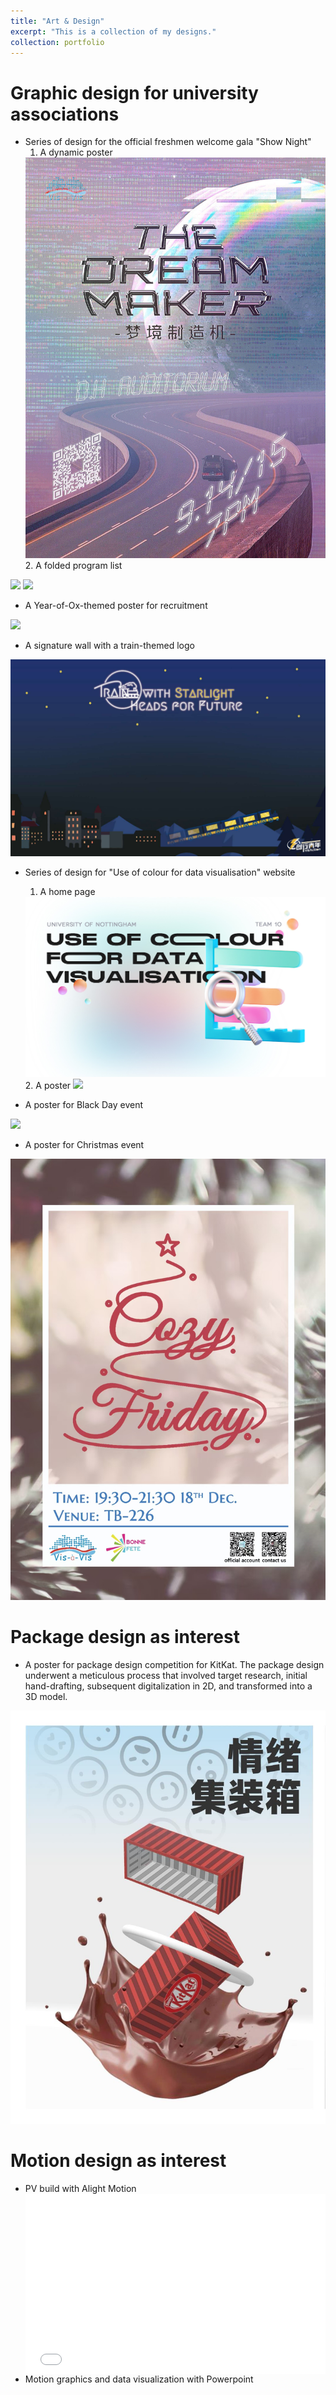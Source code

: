 ```yaml
---
title: "Art & Design"
excerpt: "This is a collection of my designs."
collection: portfolio
---
```



# Graphic design for university associations
- Series of design for the official freshmen welcome gala "Show Night"
   1. A dynamic poster
   <img src='/images/poster-shownight.gif'>
   2. A folded program list
<img src='/images/programmelist-shownightcover.jpg'>
<img src='/images/programmelist-shownight.jpg'>

- A Year-of-Ox-themed poster for recruitment
<img src='/images/poster-ox.jpg'>

- A signature wall with a train-themed logo
<img src='/images/signaturewall-train.jpg'>

- Series of design for "Use of colour for data visualisation" website
  1. A home page
   <img src='/images/homepage.jpg'>
  2. A poster
   <img src='/images/poster-useofcolour.png'>

- A poster for Black Day event
<img src='/images/poster-blackday.jpg'>

- A poster for Christmas event
<img src='/images/poster-xmas.jpg'>

# Package design as interest
- A poster for package design competition for KitKat. The package design underwent a meticulous process that involved target research, initial hand-drafting, subsequent digitalization in 2D, and transformed into a 3D model.
<img src='/images/poster-kitkat.jpg'>

# Motion design as interest
- PV build with Alight Motion
  <div style="position: relative; padding: 30% 45%;">
    <iframe style="position: absolute; width: 100%; height: 100%; left: 0; top: 0;" src="//player.bilibili.com/player.html?aid=990758292&bvid=BV1Ex4y1M7Tc&cid=977916400&page=1" scrolling="no" border="0" frameborder="no" framespacing="0" allowfullscreen="true" sandbox="allow-top-navigation allow-same-origin allow-forms allow-scripts"></iframe>
  </div>
- Motion graphics and data visualization with Powerpoint
